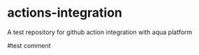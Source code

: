 # actions-integration
A test repository for github action integration with aqua platform

#test comment
